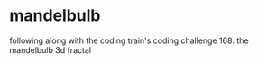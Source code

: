 # mandelbulb
following along with the coding train's coding challenge 168: the mandelbulb 3d fractal
